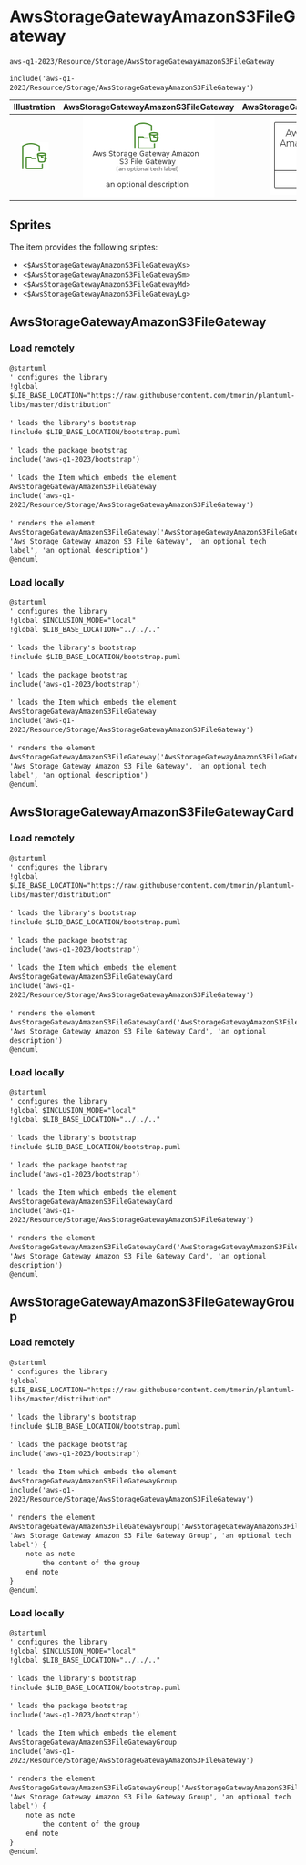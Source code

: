 # AwsStorageGatewayAmazonS3FileGateway


```text
aws-q1-2023/Resource/Storage/AwsStorageGatewayAmazonS3FileGateway
```

```text
include('aws-q1-2023/Resource/Storage/AwsStorageGatewayAmazonS3FileGateway')
```



| Illustration | AwsStorageGatewayAmazonS3FileGateway | AwsStorageGatewayAmazonS3FileGatewayCard | AwsStorageGatewayAmazonS3FileGatewayGroup |
| :---: | :---: | :---: | :---: |
| ![illustration for Illustration](../../../aws-q1-2023/Resource/Storage/AwsStorageGatewayAmazonS3FileGateway.png) | ![illustration for AwsStorageGatewayAmazonS3FileGateway](../../../aws-q1-2023/Resource/Storage/AwsStorageGatewayAmazonS3FileGateway.Local.png) | ![illustration for AwsStorageGatewayAmazonS3FileGatewayCard](../../../aws-q1-2023/Resource/Storage/AwsStorageGatewayAmazonS3FileGatewayCard.Local.png) | ![illustration for AwsStorageGatewayAmazonS3FileGatewayGroup](../../../aws-q1-2023/Resource/Storage/AwsStorageGatewayAmazonS3FileGatewayGroup.Local.png) |



## Sprites
The item provides the following sriptes:

- `<$AwsStorageGatewayAmazonS3FileGatewayXs>`
- `<$AwsStorageGatewayAmazonS3FileGatewaySm>`
- `<$AwsStorageGatewayAmazonS3FileGatewayMd>`
- `<$AwsStorageGatewayAmazonS3FileGatewayLg>`





## AwsStorageGatewayAmazonS3FileGateway

### Load remotely
```plantuml
@startuml
' configures the library
!global $LIB_BASE_LOCATION="https://raw.githubusercontent.com/tmorin/plantuml-libs/master/distribution"

' loads the library's bootstrap
!include $LIB_BASE_LOCATION/bootstrap.puml

' loads the package bootstrap
include('aws-q1-2023/bootstrap')

' loads the Item which embeds the element AwsStorageGatewayAmazonS3FileGateway
include('aws-q1-2023/Resource/Storage/AwsStorageGatewayAmazonS3FileGateway')

' renders the element
AwsStorageGatewayAmazonS3FileGateway('AwsStorageGatewayAmazonS3FileGateway', 'Aws Storage Gateway Amazon S3 File Gateway', 'an optional tech label', 'an optional description')
@enduml
```

### Load locally
```plantuml
@startuml
' configures the library
!global $INCLUSION_MODE="local"
!global $LIB_BASE_LOCATION="../../.."

' loads the library's bootstrap
!include $LIB_BASE_LOCATION/bootstrap.puml

' loads the package bootstrap
include('aws-q1-2023/bootstrap')

' loads the Item which embeds the element AwsStorageGatewayAmazonS3FileGateway
include('aws-q1-2023/Resource/Storage/AwsStorageGatewayAmazonS3FileGateway')

' renders the element
AwsStorageGatewayAmazonS3FileGateway('AwsStorageGatewayAmazonS3FileGateway', 'Aws Storage Gateway Amazon S3 File Gateway', 'an optional tech label', 'an optional description')
@enduml
```

## AwsStorageGatewayAmazonS3FileGatewayCard

### Load remotely
```plantuml
@startuml
' configures the library
!global $LIB_BASE_LOCATION="https://raw.githubusercontent.com/tmorin/plantuml-libs/master/distribution"

' loads the library's bootstrap
!include $LIB_BASE_LOCATION/bootstrap.puml

' loads the package bootstrap
include('aws-q1-2023/bootstrap')

' loads the Item which embeds the element AwsStorageGatewayAmazonS3FileGatewayCard
include('aws-q1-2023/Resource/Storage/AwsStorageGatewayAmazonS3FileGateway')

' renders the element
AwsStorageGatewayAmazonS3FileGatewayCard('AwsStorageGatewayAmazonS3FileGatewayCard', 'Aws Storage Gateway Amazon S3 File Gateway Card', 'an optional description')
@enduml
```

### Load locally
```plantuml
@startuml
' configures the library
!global $INCLUSION_MODE="local"
!global $LIB_BASE_LOCATION="../../.."

' loads the library's bootstrap
!include $LIB_BASE_LOCATION/bootstrap.puml

' loads the package bootstrap
include('aws-q1-2023/bootstrap')

' loads the Item which embeds the element AwsStorageGatewayAmazonS3FileGatewayCard
include('aws-q1-2023/Resource/Storage/AwsStorageGatewayAmazonS3FileGateway')

' renders the element
AwsStorageGatewayAmazonS3FileGatewayCard('AwsStorageGatewayAmazonS3FileGatewayCard', 'Aws Storage Gateway Amazon S3 File Gateway Card', 'an optional description')
@enduml
```

## AwsStorageGatewayAmazonS3FileGatewayGroup

### Load remotely
```plantuml
@startuml
' configures the library
!global $LIB_BASE_LOCATION="https://raw.githubusercontent.com/tmorin/plantuml-libs/master/distribution"

' loads the library's bootstrap
!include $LIB_BASE_LOCATION/bootstrap.puml

' loads the package bootstrap
include('aws-q1-2023/bootstrap')

' loads the Item which embeds the element AwsStorageGatewayAmazonS3FileGatewayGroup
include('aws-q1-2023/Resource/Storage/AwsStorageGatewayAmazonS3FileGateway')

' renders the element
AwsStorageGatewayAmazonS3FileGatewayGroup('AwsStorageGatewayAmazonS3FileGatewayGroup', 'Aws Storage Gateway Amazon S3 File Gateway Group', 'an optional tech label') {
    note as note
        the content of the group
    end note
}
@enduml
```

### Load locally
```plantuml
@startuml
' configures the library
!global $INCLUSION_MODE="local"
!global $LIB_BASE_LOCATION="../../.."

' loads the library's bootstrap
!include $LIB_BASE_LOCATION/bootstrap.puml

' loads the package bootstrap
include('aws-q1-2023/bootstrap')

' loads the Item which embeds the element AwsStorageGatewayAmazonS3FileGatewayGroup
include('aws-q1-2023/Resource/Storage/AwsStorageGatewayAmazonS3FileGateway')

' renders the element
AwsStorageGatewayAmazonS3FileGatewayGroup('AwsStorageGatewayAmazonS3FileGatewayGroup', 'Aws Storage Gateway Amazon S3 File Gateway Group', 'an optional tech label') {
    note as note
        the content of the group
    end note
}
@enduml
```

